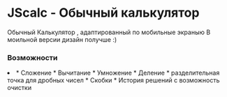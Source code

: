 # JScalc - Обычный калькулятор

Обычный Калькулятор , адаптированный по мобильные экраныю
В моильной версии дизайн получше :)

### Возможности

<li>
* Сложение
* Вычитание
* Умножение
* Деление
* разделительная точка для дробных чисел
* Скобки
* История решений с возможность очистки
</li>

